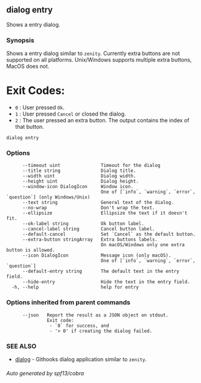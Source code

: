 ## dialog entry

Shows a entry dialog.

### Synopsis

Shows a entry dialog similar to `zenity`.
Currently extra buttons are not supported on all platforms.
Unix/Windows supports multiple extra buttons, MacOS does not.

# Exit Codes:

- `0` : User pressed `Ok`.
- `1` : User pressed `Cancel` or closed the dialog.
- `2` : The user pressed an extra button.
		The output contains the index of that button.

```
dialog entry
```

### Options

```
      --timeout uint               Timeout for the dialog
      --title string               Dialog title.
      --width uint                 Dialog width.
      --height uint                Dialog height.
      --window-icon DialogIcon     Window icon.
                                   One of [`info`, `warning`, `error`, `question`] (only Windows/Unix)
      --text string                General text of the dialog.
      --no-wrap                    Don't wrap the text.
      --ellipsize                  Ellipsize the text if it doesn't fit.
      --ok-label string            Ok button label.
      --cancel-label string        Cancel button label.
      --default-cancel             Set `Cancel` as the default button.
      --extra-button stringArray   Extra buttons labels.
                                   On macOS/Windows only one extra button is allowed.
      --icon DialogIcon            Message icon (only macOS).
                                   One of [`info`, `warning`, `error`, `question`]
      --default-entry string       The default text in the entry field.
      --hide-entry                 Hide the text in the entry field.
  -h, --help                       help for entry
```

### Options inherited from parent commands

```
      --json   Report the result as a JSON object on stdout.
               Exit code:
               	- `0` for success, and
               	- '> 0' if creating the dialog failed.
```

### SEE ALSO

* [dialog](dialog.md)	 - Githooks dialog application similar to `zenity`.

###### Auto generated by spf13/cobra 
